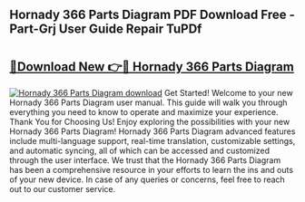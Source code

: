 ## Hornady 366 Parts Diagram PDF Download Free - Part-Grj User Guide Repair TuPDf

# <h2><a href="http://dflu3vl.blite.top/?on=Hornady+366+Parts+Diagram">🔗Download New 👉🔴 Hornady 366 Parts Diagram</a></h2>

[![Hornady 366 Parts Diagram download](https://i.imgur.com/lujVjoI.png)](http://dflu3vl.blite.top/?on=Hornady+366+Parts+Diagram)
Get Started! Welcome to your new Hornady 366 Parts Diagram user manual. This guide will walk you through everything you need to know to operate and maximize your experience. Thank You for Choosing Us! Enjoy exploring the possibilities with your new Hornady 366 Parts Diagram! Hornady 366 Parts Diagram advanced features include multi-language support, real-time translation, customizable settings, and automatic syncing, all of which can be accessed and customized through the user interface. We trust that the Hornady 366 Parts Diagram has been a comprehensive resource in your efforts to learn the ins and outs of your new device. In case of any queries or concerns, feel free to reach out to our customer service.
